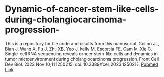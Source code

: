 # Dynamic-of-cancer-stem-like-cells-during-cholangiocarcinoma-progression-

This is a repository for the code and results from this manuscript: 
Golino JL, Bian J, Wang X, Fu J, Zhu XB, Yeo J, Kelly M, Escorcia FE, Cam M, Xie C. Single-cell RNA sequencing reveals cancer stem-like cells and dynamics in tumor microenvironment during cholangiocarcinoma progression. Front Cell Dev Biol. 2023 Nov 10;11:1250215. doi: 10.3389/fcell.2023.1250215. [Pubmed Link](https://pubmed.ncbi.nlm.nih.gov/38020927/)
